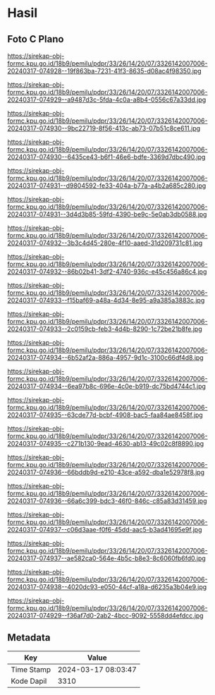 # Hasil

## Foto C Plano

https://sirekap-obj-formc.kpu.go.id/18b9/pemilu/pdpr/33/26/14/20/07/3326142007006-20240317-074928--19f863ba-7231-41f3-8635-d08ac4f98350.jpg

https://sirekap-obj-formc.kpu.go.id/18b9/pemilu/pdpr/33/26/14/20/07/3326142007006-20240317-074929--a9487d3c-5fda-4c0a-a8b4-0556c67a33dd.jpg

https://sirekap-obj-formc.kpu.go.id/18b9/pemilu/pdpr/33/26/14/20/07/3326142007006-20240317-074930--9bc22719-8f56-413c-ab73-07b51c8ce611.jpg

https://sirekap-obj-formc.kpu.go.id/18b9/pemilu/pdpr/33/26/14/20/07/3326142007006-20240317-074930--6435ce43-b6f1-46e6-bdfe-3369d7dbc490.jpg

https://sirekap-obj-formc.kpu.go.id/18b9/pemilu/pdpr/33/26/14/20/07/3326142007006-20240317-074931--d9804592-fe33-404a-b77a-a4b2a685c280.jpg

https://sirekap-obj-formc.kpu.go.id/18b9/pemilu/pdpr/33/26/14/20/07/3326142007006-20240317-074931--3d4d3b85-59fd-4390-be9c-5e0ab3db0588.jpg

https://sirekap-obj-formc.kpu.go.id/18b9/pemilu/pdpr/33/26/14/20/07/3326142007006-20240317-074932--3b3c4d45-280e-4f10-aaed-31d209731c81.jpg

https://sirekap-obj-formc.kpu.go.id/18b9/pemilu/pdpr/33/26/14/20/07/3326142007006-20240317-074932--86b02b41-3df2-4740-936c-e45c456a86c4.jpg

https://sirekap-obj-formc.kpu.go.id/18b9/pemilu/pdpr/33/26/14/20/07/3326142007006-20240317-074933--f15baf69-a48a-4d34-8e95-a9a385a3883c.jpg

https://sirekap-obj-formc.kpu.go.id/18b9/pemilu/pdpr/33/26/14/20/07/3326142007006-20240317-074933--2c0159cb-feb3-4d4b-8290-1c72be21b8fe.jpg

https://sirekap-obj-formc.kpu.go.id/18b9/pemilu/pdpr/33/26/14/20/07/3326142007006-20240317-074934--6b52af2a-886a-4957-9d1c-3100c66df4d8.jpg

https://sirekap-obj-formc.kpu.go.id/18b9/pemilu/pdpr/33/26/14/20/07/3326142007006-20240317-074934--6ea97b8c-696e-4c0e-b919-dc75bd4744c1.jpg

https://sirekap-obj-formc.kpu.go.id/18b9/pemilu/pdpr/33/26/14/20/07/3326142007006-20240317-074935--63cde77d-bcbf-4908-bac5-faa84ae8458f.jpg

https://sirekap-obj-formc.kpu.go.id/18b9/pemilu/pdpr/33/26/14/20/07/3326142007006-20240317-074935--c271b130-9ead-4630-ab13-49c02c8f8890.jpg

https://sirekap-obj-formc.kpu.go.id/18b9/pemilu/pdpr/33/26/14/20/07/3326142007006-20240317-074936--66bddb9d-e210-43ce-a592-dba1e52978f8.jpg

https://sirekap-obj-formc.kpu.go.id/18b9/pemilu/pdpr/33/26/14/20/07/3326142007006-20240317-074936--66a6c399-bdc3-46f0-846c-c85a83d31459.jpg

https://sirekap-obj-formc.kpu.go.id/18b9/pemilu/pdpr/33/26/14/20/07/3326142007006-20240317-074937--c06d3aae-f0f6-45dd-aac5-b3ad41695e9f.jpg

https://sirekap-obj-formc.kpu.go.id/18b9/pemilu/pdpr/33/26/14/20/07/3326142007006-20240317-074937--ae582ca0-564e-4b5c-b8e3-8c6060fb6fd0.jpg

https://sirekap-obj-formc.kpu.go.id/18b9/pemilu/pdpr/33/26/14/20/07/3326142007006-20240317-074938--4020dc93-e050-44cf-a18a-d6235a3b04e9.jpg

https://sirekap-obj-formc.kpu.go.id/18b9/pemilu/pdpr/33/26/14/20/07/3326142007006-20240317-074929--f36af7d0-2ab2-4bcc-9092-5558dd4efdcc.jpg


## Metadata

| Key        | Value               |
| ---------- | ------------------- |
| Time Stamp | 2024-03-17 08:03:47 |
| Kode Dapil | 3310                |



